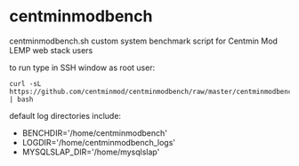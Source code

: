 centminmodbench
===============

centminmodbench.sh custom system benchmark script for Centmin Mod LEMP web stack users

to run type in SSH window as root user:

    curl -sL https://github.com/centminmod/centminmodbench/raw/master/centminmodbench.sh | bash

default log directories include:

* BENCHDIR='/home/centminmodbench'
* LOGDIR='/home/centminmodbench_logs'
* MYSQLSLAP_DIR='/home/mysqlslap'
